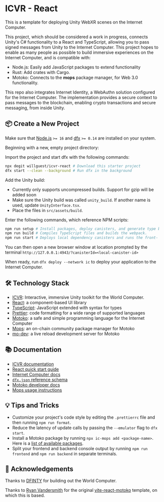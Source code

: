 # ICVR - React
This is a template for deploying Unity WebXR scenes on the Internet Computer.

This project, which should be considered a work in progress, connects Unity's C# functionality to a React and TypeScript, allowing you to pass signed messages from Unity to the Internet Computer. This project hopes to enable as many people as possible to build immersive experiences on the Internet Computer, and is compatible with:

- Node.js: Easily add JavaScript packages to extend functionality
- Rust: Add crates with Cargo.
- Motoko: Connects to the **mops** package manager, for Web 3.0 functionality.

This repo also integrates Internet Identity, a WebAuthn solution configured for the Internet Computer. The implementation provides a secure context to pass messages to the blockchain, enabling crypto transactions and secure messaging, from inside Unity. 

## 📦 Create a New Project

Make sure that [Node.js](https://nodejs.org/en/) `>= 16` and [dfx](https://internetcomputer.org/docs/current/developer-docs/build/install-upgrade-remove) `>= 0.14` are installed on your system.

Beginning with a new, empty project directory:

Import the project and start dfx with the following commands:

```sh
npx degit willguest/icvr-react # Download this starter project
dfx start --clean --background # Run dfx in the background
```

Add the Unity build:
  - Currently only supports uncompressed builds. Support for gzip will be added soon
  - Make sure the Unity build was called `unity_build`. If another name is used, update `UnityInterface.tsx`.
  - Place the files in `src/assets/build`.

Enter the following commands, which reference NPM scripts:

```sh
npm run setup # Install packages, deploy canisters, and generate type bindings
npm run build # Compiles TypeScript files and builds the webpack.
npm run start # Deploys local dependency canisters and runs the front- and back-end in parallel.
```

You can then open a new browser window at location prompted by the terminal
  `http://127.0.0.1:4943/?canisterId=<local-canister-id>`

When ready, run `dfx deploy --network ic` to deploy your application to the Internet Computer.

## 🛠️ Technology Stack
- [ICVR](https://github.com/willguest/ICVR): Interactive, immersive Unity toolkit for the World Computer.
- [React](https://reactjs.org/): a component-based UI library
- [TypeScript](https://www.typescriptlang.org/): JavaScript extended with syntax for types
- [Prettier](https://prettier.io/): code formatting for a wide range of supported languages
- [Motoko](https://github.com/dfinity/motoko#readme): a safe and simple programming language for the Internet Computer
- [Mops](https://mops.one): an on-chain community package manager for Motoko
- [mo-dev](https://github.com/dfinity/motoko-dev-server#readme): a live reload development server for Motoko

## 📚 Documentation

- [ICVR documentation](https://github.com/willguest/ICVR/tree/develop/Documentation)
- [React quick start guide](https://react.dev/learn)
- [Internet Computer docs](https://internetcomputer.org/docs/current/developer-docs/ic-overview)
- [`dfx.json` reference schema](https://internetcomputer.org/docs/current/references/dfx-json-reference/)
- [Motoko developer docs](https://internetcomputer.org/docs/current/developer-docs/build/cdks/motoko-dfinity/motoko/)
- [Mops usage instructions](https://j4mwm-bqaaa-aaaam-qajbq-cai.ic0.app/#/docs/install)

## 💡 Tips and Tricks

- Customize your project's code style by editing the `.prettierrc` file and then running `npm run format`.
- Reduce the latency of update calls by passing the `--emulator` flag to `dfx start`.
- Install a Motoko package by running `npx ic-mops add <package-name>`. Here is a [list of available packages](https://mops.one/).
- Split your frontend and backend console output by running `npm run frontend` and `npm run backend` in separate terminals.


## 🙏 Acknowledgements

Thanks to [DFINTY](https://github.com/dfinity) for building out the World Computer.

Thanks to [Ryan Vandersmith](https://github.com/rvanasa) for the original [vite-react-motoko](https://github.com/rvanasa/vite-react-motoko) template, on which this is based.
